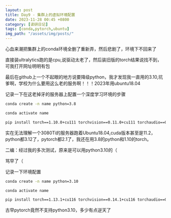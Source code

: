 ```yaml
---
layout: post
title: Day9 - 集群上的虚拟环境配置
date: 2023-11-28 00:45 +0800
category: [读研日记]
tags: [conda,pytorch,ubuntu]
img_path: "/assets/img/posts/"
---
```


心血来潮把集群上的conda环境全删了重新弄，然后悲剧了，环境下不回来了

直接装ultralytics跑的是cpu,说驱动太老了，然后装旧版的torch结果说找不到，可我打开网址明明有包

最后在github上一个不起眼的地方说要降级python，我才发现我一直用的3.10,坑爹啊，学校为什么要用这么老的服务啊！！！2023年用ubuntu18.04

记录一下在这老掉牙的服务器上配置一个深度学习环境的步骤

```zsh
conda create -n name python=3.8

conda activate name

pip install torch==1.10.0+cu111 torchvision==0.11.0+cu111 torchaudio==0.10.0 -f https://download.pytorch.org/whl/torch_stable.html
```

实在无法理解一个3080Ti的服务器跑着Ubuntu18.04,cuda版本甚至是11.2，python都3.12了，pytorch都2.1了，我还在用3.8的python和1.10的torch。

二编：经过我的多次测试，原来是可以用python3.10的（

骂早了（

记录一下环境配置

```zsh
conda create -n name python=3.10

conda activate name

pip install torch==1.13.1+cu116 torchvision==0.14.1+cu116 torchaudio==0.13.1 --extra-index-url https://download.pytorch.org/whl/cu116
```

古早pytorch竟然不支持python3.10，多少有点逆天了
